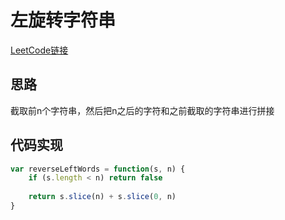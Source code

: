 # 左旋转字符串

[LeetCode链接](https://leetcode-cn.com/problems/zuo-xuan-zhuan-zi-fu-chuan-lcof/)

## 思路

截取前n个字符串，然后把n之后的字符和之前截取的字符串进行拼接

## 代码实现

````js
var reverseLeftWords = function(s, n) {
    if (s.length < n) return false
    
    return s.slice(n) + s.slice(0, n)
}
````
